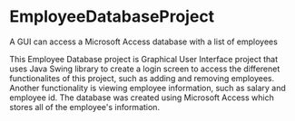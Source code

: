 # EmployeeDatabaseProject
A GUI can access a Microsoft Access database with a list of employees

This Employee Database project is Graphical User Interface project that uses Java Swing library to create a login screen to access the differenet functionalites of this project, such as adding and removing employees. Another functionality is viewing employee information, such as salary and employee id. The database was created using Microsoft Access which stores all of the employee's information. 
